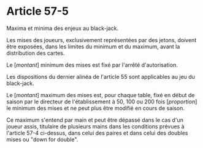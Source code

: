 # Article 57-5

Maxima et minima des enjeux au black-jack.

Les mises des joueurs, exclusivement représentées par des jetons, doivent être exposées, dans les limites du minimum et du maximum, avant la distribution des cartes.

Le [*montant*] minimum des mises est fixé par l'arrêté d'autorisation.

Les dispositions du dernier alinéa de l'article 55 sont applicables au jeu du black-jack.

Le [*montant*] maximum des mises est, pour chaque table, fixé en début de saison par le directeur de l'établissement à 50, 100 ou 200 fois [*proportion*] le minimum des mises et ne peut plus être modifié en cours de saison.

Ce maximum s'entend par main et peut être dépassé dans le cas d'un joueur assis, titulaire de plusieurs mains dans les conditions prévues à l'article 57-4 ci-dessus, dans celui des paires et dans celui des doubles mises ou "down for double".
